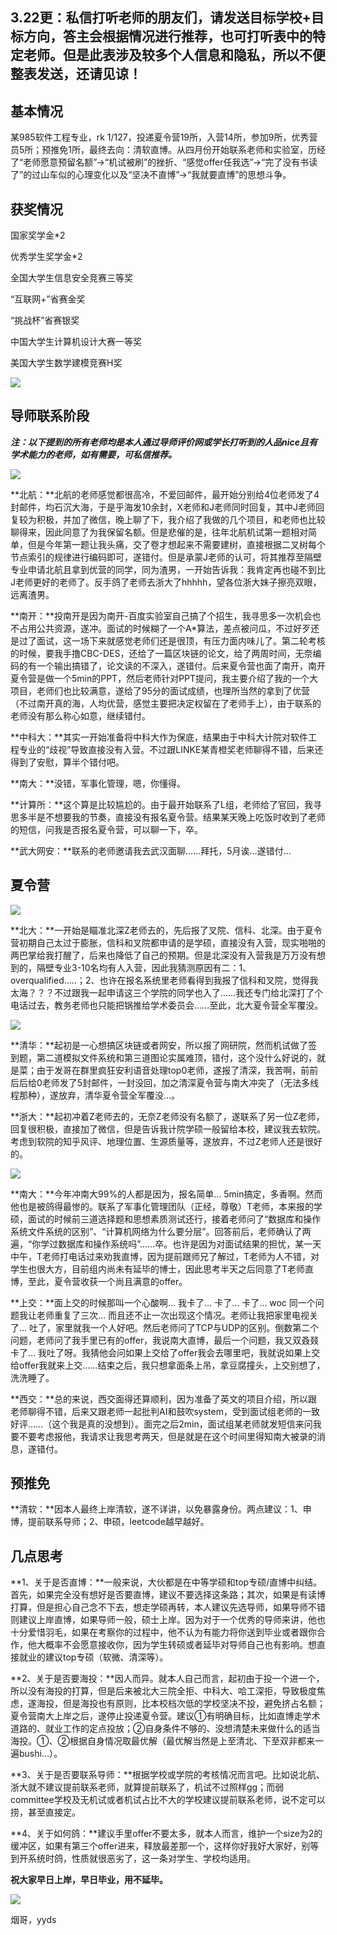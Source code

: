 3.22更：私信打听老师的朋友们，请发送目标学校+目标方向，答主会根据情况进行推荐，也可打听表中的特定老师。但是此表涉及较多个人信息和隐私，所以不便整表发送，还请见谅！
------------------------------------------------------------------------------------

基本情况
----

某985软件工程专业，rk 1/127，投递夏令营19所，入营14所，参加9所，优秀营员5所；预推免1所，最终去向：清软直博。从四月份开始联系老师和实验室，历经了“老师愿意预留名额”->“机试被刷”的挫折、“感觉offer任我选”->“完了没有书读了”的过山车似的心理变化以及“坚决不直博”->“我就要直博”的思想斗争。

获奖情况
----

国家奖学金\*2

优秀学生奖学金\*2

全国大学生信息安全竞赛三等奖

“互联网+”省赛金奖

“挑战杯”省赛银奖

中国大学生计算机设计大赛一等奖

美国大学生数学建模竞赛H奖

![](https://pic4.zhimg.com/v2-11edf2cbbf04c66a10656462fad4750b_b.jpg)

导师联系阶段
------

**_注：以下提到的所有老师均是本人通过导师评价网或学长打听到的人品nice且有学术能力的老师，如有需要，可私信推荐。_**

![](https://pic2.zhimg.com/v2-534db86dbda0c918dc3071d88eddeaed_b.jpg)

**北航：**北航的老师感觉都很高冷，不爱回邮件，最开始分别给4位老师发了4封邮件，均石沉大海，于是乎海发10余封，X老师和J老师同时回复，其中J老师回复较为积极，并加了微信，晚上聊了下，我介绍了我做的几个项目，和老师也比较聊得来，因此同意了为我保留名额。但是悲催的是，往年北航机试第一题相对简单，但是今年第一题让我头痛，交了卷才想起来不需要建树，直接根据二叉树每个节点索引的规律进行编码即可，遂错付。但是承蒙J老师的认可，将其推荐至隔壁专业申请北航且拿到优营的同学，同为渣男，一开始告诉我：我肯定再也碰不到比J老师更好的老师了。反手鸽了老师去浙大了hhhhh，望各位浙大妹子擦亮双眼，远离渣男。

**南开：**投南开是因为南开-百度实验室自己搞了个招生，我寻思多一次机会也不占用公共资源，遂冲。面试的时候糊了一个A\*算法，差点被问瓜，不过好歹还是过了面试，这一场下来就感觉老师们还是很顶，有压力面内味儿了。第二轮考核的时候，要我手撸CBC-DES，还给了一篇区块链的论文，给了两周时间，无奈编码的有一个输出搞错了，论文读的不深入，遂错付。后来夏令营也面了南开，南开夏令营是做一个5min的PPT，然后老师针对PPT提问，我主要介绍了我的一个大项目，老师们也比较满意，遂给了95分的面试成绩，也理所当然的拿到了优营（不过南开真的海，人均优营，感觉主要把决定权留在了老师手上），由于联系的老师没有那么称心如意，继续错付。

**中科大：**其实一开始准备将中科大作为保底，结果由于中科大计院对软件工程专业的“歧视”导致直接没有入营。不过跟LINKE某青橙奖老师聊得不错，后来还得到了安慰，算半个错付吧。

**南大：**没错，军事化管理，嗯，你懂得。

**计算所：**这个算是比较尴尬的。由于最开始联系了L组，老师给了官回，我寻思多半是不想要我的节奏，直接没有报名夏令营。结果某天晚上吃饭时收到了老师的短信，问我是否报名夏令营，可以聊一下，卒。

**武大网安：**联系的老师邀请我去武汉面聊……拜托，5月诶…遂错付…

夏令营
---

![](https://pic3.zhimg.com/v2-260554c58d93253700e32ded90ed66c2_b.jpg)

**北大：**一开始是瞄准北深Z老师去的，先后报了叉院、信科、北深。由于夏令营初期自己太过于膨胀，信科和叉院都申请的是学硕，直接没有入营，现实啪啪的两巴掌给我打醒了，后来也降低了自己的预期。但是北深没有入营我是万万没有想到的，隔壁专业3-10名均有人入营，因此我猜测原因有二：1、overqualified…..；2、也许在报名系统里老师看得到我报了信科和叉院，觉得我太海？？？不过跟我一起申请这三个学院的同学也入了……我还专门给北深打了个电话过去，教务老师也只能把锅推给学术委员会……至此，北大夏令营全军覆没。

![](https://pic3.zhimg.com/v2-a8b9f69f43a00a3d0fceba3efc30ebe2_b.jpg)

**清华：**起初是一心想搞区块链或者网安，所以报了网研院，然而机试做了签到题，第二道模拟文件系统和第三道图论实属难顶，错付，这个没什么好说的，就是菜；由于发哥在群里疯狂安利语音处理top0老师，遂报了清深，我苦啊，前前后后给0老师发了5封邮件，一封没回，加之清深夏令营与南大冲突了（无法多线程那种），遂放弃，清华夏令营全军覆没…。

**浙大：**起初冲着Z老师去的，无奈Z老师没有名额了，遂联系了另一位Z老师，回复很积极，直接加了微信，但是告诉我计院学硕一般留给本校，建议我去软院。考虑到软院的知乎风评、地理位置、生源质量等，遂放弃，不过Z老师人还是很好的。

![](https://pic2.zhimg.com/v2-cce9b7debbcc160ac417e72147bbe6ad_b.jpeg)

**南大：**今年冲南大99%的人都是因为，报名简单… 5min搞定，多香啊。然而他也是被鸽得最惨的。联系了军事化管理团队（正经，尊敬）T老师，本来报的学硕，面试的时候前三道选择题和思想素质测试还行，接着老师问了“数据库和操作系统文件系统的区别”、“计算机网络为什么要分层”。回答前后，老师确认了两遍，“你学过数据库和操作系统吗”……卒。也许是因为对面试结果的担忧，某一天中午，T老师打电话过来劝我直博，因为提前跟师兄了解过，T老师为人不错，对学生也很大方，目前组内尚未有延毕的博士，因此思考半天之后同意了T老师直博，至此，夏令营收获一个尚且满意的offer。

**上交：**面上交的时候那叫一个心酸啊… 我卡了… 卡了… 卡了… woc 同一个问题我让老师重复了三次… 而且还不止一次出现这个情况。老师让我把家里电视关了… 吐了，家里就我一个人好吧。然后老师问了TCP与UDP的区别。倒数第二个问题，老师问了我手里已有的offer，我说南大直博，最后一个问题，我又双叒叕卡了… 我吐了呀。我猜他会问如果上交给了offer我会去哪里吧，我就说如果上交给offer我就来上交……结束之后，我只想拿面条上吊，拿豆腐撞头，上交别想了，洗洗睡了。

**西交：**总的来说，西交面得还算顺利，因为准备了英文的项目介绍，所以跟老师聊得不错，后来又跟老师一起批判AI和鼓吹system，受到面试组老师的一致好评……（这个我是真的没想到）。面完之后2min，面试组某老师就发短信来问我要不要考虑报他，我请求让我思考两天，但是就是在这个时间里得知南大被录的消息，遂错付。

预推免
---

**清软：**因本人最终上岸清软，遂不详讲，以免暴露身份。两点建议：1、申博，提前联系导师；2、申硕，leetcode越早越好。

几点思考
----

**1、关于是否直博：**一般来说，大伙都是在中等学硕和top专硕/直博中纠结。首先，如果完全没有想好是否要直博，建议不要选择这条路；其次，如果是有读博打算，但是担心自己念不下去，想走学硕再转，本人建议先选导师，如果导师不错则建议上岸直博，如果导师一般，硕士上岸。因为对于一个优秀的导师来讲，他也十分爱惜羽毛，如果在考察你的过程中，他不认为有能力将你送到毕业或者跟你合作，他大概率不会愿意接收你，因为学生转硕或者延毕对导师自己也有影响。想直接就业的建议top专硕（软微、清深等）。

**2、关于是否要海投：**因人而异。就本人自己而言，起初由于投一个进一个，所以没有海投的打算，但是后来被北大三院全拒、中科大、哈工深拒，导致极度焦虑，遂海投，但是海投也有原则，比本校档次低的学校坚决不投，避免挤占名额；夏令营南大上岸之后，遂停止投递夏令营。建议①有明确目标，比如直博走学术道路的、就业工作的定点投放；②自身条件不够的、没想清楚未来做什么的适当海投。①、②根据自身情况取最优解（最优解当然是上至清北、下至双非都来一遍bushi…）。

**3、关于是否要联系导师：**根据学校或学院的考核情况而言吧。比如说北航、浙大就不建议提前联系老师，就算提前联系了，机试不过照样gg；而弱committee学校及无机试或者机试占比不大的学校建议提前联系老师，说不定可以捞，甚至直接定。

**4、关于如何鸽：**建议手里offer不要太多，就本人而言，维护一个size为2的缓冲区，如果有第三个offer进来，释放最差那一个，这样你好我好大家好，别等到开系统时鸽，性质就很恶劣了，这一条对学生、学校均适用。

**祝大家早日上岸，早日毕业，用不延毕。**

![](https://pic3.zhimg.com/v2-ff6371cbc2462a63da148ced2d7470ee_b.jpeg)

烟哥，yyds